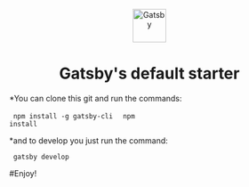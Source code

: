 <p align="center">
  <a href="https://www.gatsbyjs.org">
    <img alt="Gatsby" src="https://www.gatsbyjs.org/monogram.svg" width="60" />
  </a>
</p>
<h1 align="center">
  Gatsby's default starter
</h1>

*You can clone this git and run the commands:


<code> npm install -g gatsby-cli </code>
<code> npm install</code>

*and to develop you just run the command:


<code> gatsby develop </code>


#Enjoy!
